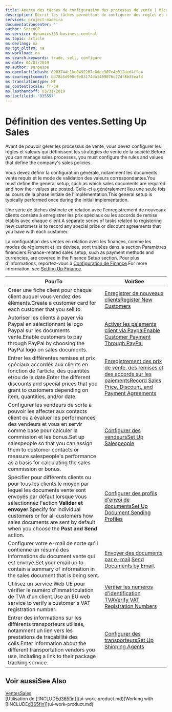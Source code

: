 ```yaml
---
title: Aperçu des tâches de configuration des processus de vente | Microsoft Docs
description: Décrit les tâches permettant de configurer des règles et des valeurs pour définir vos stratégies et vos processus de vente.
services: project-madeira
documentationcenter: ''
author: SorenGP
ms.service: dynamics365-business-central
ms.topic: article
ms.devlang: na
ms.tgt_pltfrm: na
ms.workload: na
ms.search.keywords: trade, sell, configure
ms.date: 04/01/2019
ms.author: sgroespe
ms.openlocfilehash: 6903744c1be0492267c8dee307e4b012aed4ffa4
ms.sourcegitcommit: bd78a5d990c9e83174da1409076c22df8b35eafd
ms.translationtype: HT
ms.contentlocale: fr-CH
ms.lasthandoff: 03/31/2019
ms.locfileid: "935557"
---
```

# <a name="setting-up-sales"></a><span data-ttu-id="ad587-103">Définition des ventes.</span><span class="sxs-lookup"><span data-stu-id="ad587-103">Setting Up Sales</span></span>
<span data-ttu-id="ad587-104">Avant de pouvoir gérer les processus de vente, vous devez configurer les règles et valeurs qui définissent les stratégies de vente de la société.</span><span class="sxs-lookup"><span data-stu-id="ad587-104">Before you can manage sales processes, you must configure the rules and values that define the company's sales policies.</span></span>

<span data-ttu-id="ad587-105">Vous devez définir la configuration générale, notamment les documents vente requis et le mode de validation des valeurs correspondantes.</span><span class="sxs-lookup"><span data-stu-id="ad587-105">You must define the general setup, such as which sales documents are required and how their values are posted.</span></span> <span data-ttu-id="ad587-106">Celle-ci a généralement lieu une seule fois au cours de la phase initiale de l'implémentation.</span><span class="sxs-lookup"><span data-stu-id="ad587-106">This general setup is typically performed once during the initial implementation.</span></span>

<span data-ttu-id="ad587-107">Une série de tâches distincte en relation avec l'enregistrement de nouveaux clients consiste à enregistrer les prix spéciaux ou les accords de remise établis avec chaque client.</span><span class="sxs-lookup"><span data-stu-id="ad587-107">A separate series of tasks related to registering new customers is to record any special price or discount agreements that you have with each customer.</span></span>

<span data-ttu-id="ad587-108">La configuration des ventes en relation avec les finances, comme les modes de règlement et les devises, sont traitées dans la section Paramètres financiers.</span><span class="sxs-lookup"><span data-stu-id="ad587-108">Finance-related sales setup, such as payment methods and currencies, are covered in the Finance Setup section.</span></span> <span data-ttu-id="ad587-109">Pour plus d'informations, reportez-vous à [Configuration de Finance](finance-setup-finance.md).</span><span class="sxs-lookup"><span data-stu-id="ad587-109">For more information, see [Setting Up Finance](finance-setup-finance.md).</span></span>

| <span data-ttu-id="ad587-110">Pour</span><span class="sxs-lookup"><span data-stu-id="ad587-110">To</span></span> | <span data-ttu-id="ad587-111">Voir</span><span class="sxs-lookup"><span data-stu-id="ad587-111">See</span></span> |
| --- | --- |
| <span data-ttu-id="ad587-112">Créer une fiche client pour chaque client auquel vous vendez des éléments.</span><span class="sxs-lookup"><span data-stu-id="ad587-112">Create a customer card for each customer that you sell to.</span></span> |[<span data-ttu-id="ad587-113">Enregistrer de nouveaux clients</span><span class="sxs-lookup"><span data-stu-id="ad587-113">Register New Customers</span></span>](sales-how-register-new-customers.md) |
| <span data-ttu-id="ad587-114">Autoriser les clients à payer via Paypal en sélectionnant le logo Paypal sur les documents vente.</span><span class="sxs-lookup"><span data-stu-id="ad587-114">Enable customers to pay through PayPal by choosing the PayPal logo on sales documents.</span></span> |[<span data-ttu-id="ad587-115">Activer les paiements client via Paypal</span><span class="sxs-lookup"><span data-stu-id="ad587-115">Enable Customer Payment Through PayPal</span></span>](sales-how-enable-payment-service-extensions.md) |
| <span data-ttu-id="ad587-116">Entrer les différentes remises et prix spéciaux accordés aux clients en fonction de l'article, des quantités et/ou de la date.</span><span class="sxs-lookup"><span data-stu-id="ad587-116">Enter the different discounts and special prices that you grant to customers depending on item, quantities, and/or date.</span></span> |[<span data-ttu-id="ad587-117">Enregistrement des prix de vente, des remises et des accords sur les paiements</span><span class="sxs-lookup"><span data-stu-id="ad587-117">Record Sales Price, Discount, and Payment Agreements</span></span>](sales-how-record-sales-price-discount-payment-agreements.md) |
| <span data-ttu-id="ad587-118">Configurer les vendeurs de sorte à pouvoir les affecter aux contacts client ou à évaluer les performances des vendeurs et vous en servir comme base pour calculer la commission et les bonus.</span><span class="sxs-lookup"><span data-stu-id="ad587-118">Set up salespeople so that you can assign them to customer contacts or measure salespeople's performance as a basis for calculating the sales commission or bonus.</span></span> |[<span data-ttu-id="ad587-119">Configurer des vendeurs</span><span class="sxs-lookup"><span data-stu-id="ad587-119">Set Up Salespeople</span></span>](sales-how-setup-salespeople.md) |
| <span data-ttu-id="ad587-120">Spécifier pour différents clients ou pour tous les clients le moyen par lequel les documents vente sont envoyés par défaut lorsque vous sélectionnez l'action **Valider et envoyer**.</span><span class="sxs-lookup"><span data-stu-id="ad587-120">Specify for individual customers or for all customers how sales documents are sent by default when you choose the **Post and Send** action.</span></span> |[<span data-ttu-id="ad587-121">Configurer des profils d'envoi de documents</span><span class="sxs-lookup"><span data-stu-id="ad587-121">Set Up Document Sending Profiles</span></span>](sales-how-setup-document-send-profiles.md) |
| <span data-ttu-id="ad587-122">Configurer votre e-mail de sorte qu'il contienne un résumé des informations du document vente qui est envoyé.</span><span class="sxs-lookup"><span data-stu-id="ad587-122">Set your email up to contain a summary of information in the sales document that is being sent.</span></span> |<span data-ttu-id="ad587-123">[Envoyer des documents par e-mail](ui-how-send-documents-email.md).</span><span class="sxs-lookup"><span data-stu-id="ad587-123">[Send Documents by Email](ui-how-send-documents-email.md).</span></span> |
|<span data-ttu-id="ad587-124">Utilisez un service Web UE pour vérifier le numéro d'immatriculation de TVA d'un client.</span><span class="sxs-lookup"><span data-stu-id="ad587-124">Use an EU web service to verify a customer's VAT registration number.</span></span>|[<span data-ttu-id="ad587-125">Vérifier les numéros d'identification TVA</span><span class="sxs-lookup"><span data-stu-id="ad587-125">Verify VAT Registration Numbers</span></span>](finance-setup-vat.md)|
|<span data-ttu-id="ad587-126">Entrer des informations sur les différents transporteurs utilisés, notamment un lien vers les prestations de traçabilité des colis.</span><span class="sxs-lookup"><span data-stu-id="ad587-126">Enter information about the different transportation vendors you use, including a link to their package tracking service.</span></span>|[<span data-ttu-id="ad587-127">Configurer des transporteurs</span><span class="sxs-lookup"><span data-stu-id="ad587-127">Set Up Shipping Agents</span></span>](sales-how-to-set-up-shipping-agents.md)|

## <a name="see-also"></a><span data-ttu-id="ad587-128">Voir aussi</span><span class="sxs-lookup"><span data-stu-id="ad587-128">See Also</span></span>
[<span data-ttu-id="ad587-129">Ventes</span><span class="sxs-lookup"><span data-stu-id="ad587-129">Sales</span></span>](sales-manage-sales.md)  
<span data-ttu-id="ad587-130">[Utilisation de [!INCLUDE[d365fin](includes/d365fin_md.md)]](ui-work-product.md)</span><span class="sxs-lookup"><span data-stu-id="ad587-130">[Working with [!INCLUDE[d365fin](includes/d365fin_md.md)]](ui-work-product.md)</span></span>
